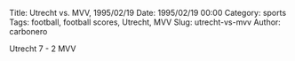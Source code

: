 Title: Utrecht vs. MVV, 1995/02/19
Date: 1995/02/19 00:00
Category: sports
Tags: football, football scores, Utrecht, MVV
Slug: utrecht-vs-mvv
Author: carbonero


Utrecht 7 - 2 MVV
